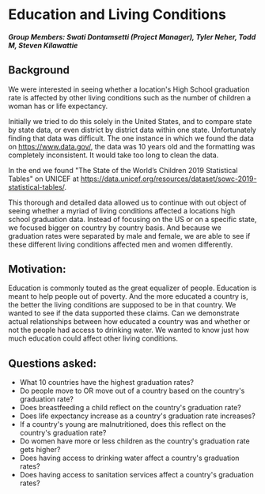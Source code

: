 # Education and Living Conditions
##### Group Members: Swati Dontamsetti (Project Manager), Tyler Neher, Todd M, Steven Kilawattie

## Background
We were interested in seeing whether a location's High School graduation rate is affected by other living conditions such as the number of children a woman has or life expectancy.

Initially we tried to do this solely in the United States, and to compare state by state data, or even district by district data within one state. Unfortunately finding that data was difficult. The one instance in which we found the data on https://www.data.gov/, the data was 10 years old and the formatting was completely inconsistent. It would take too long to clean the data.

In the end we found "The State of the World’s Children 2019 Statistical Tables" on UNICEF at https://data.unicef.org/resources/dataset/sowc-2019-statistical-tables/.

This thorough and detailed data allowed us to continue with out object of seeing whether a myriad of living conditions affected a locations high school graduation data. Instead of focusing on the US or on a specific state, we focused bigger on country by country basis. And because we graduation rates were separated by male and female, we are able to see if these different living conditions affected men and women differently.

## Motivation:
Education is commonly touted as the great equalizer of people. Education is meant to help people out of poverty. And the more educated a country is, the better the living conditions are supposed to be in that country. We wanted to see if the data supported these claims. Can we demonstrate actual relationships between how educated a country was and whether or not the people had access to drinking water. We wanted to know just how much education could affect other living conditions.

## Questions asked:
* What 10 countries have the highest graduation rates?
* Do people move to OR move out of a country based on the country's graduation rate?
* Does breastfeeding a child reflect on the country's graduation rate?
* Does life expectancy increase as a country's graduation rate increases?
* If a country's young are malnutritioned, does this reflect on the country's graduation rate?
* Do women have more or less children as the country's graduation rate gets higher?
* Does having access to drinking water affect a country's graduation rates?
* Does having access to sanitation services affect a country's graduation rates?

